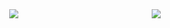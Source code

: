 <a href="https://github.com/anuraghazra/github-readme-stats" style="display:flex; justify-content: space-around;">
  <img src="https://github-readme-stats.vercel.app/api?username=dimitriskourg&count_private=true&show_icons=true&include_all_commits=true&theme=tokyonight" />
  <img src="https://github-readme-stats.vercel.app/api/top-langs/?username=dimitriskourg&layout=compact&theme=tokyonight" />
</a>
<!--
**dimitriskourg/dimitriskourg** is a ✨ _special_ ✨ repository because its `README.md` (this file) appears on your GitHub profile.

Here are some ideas to get you started:

- 🔭 I’m currently working on ...
- 🌱 I’m currently learning ...
- 👯 I’m looking to collaborate on ...
- 🤔 I’m looking for help with ...
- 💬 Ask me about ...
- 📫 How to reach me: ...
- 😄 Pronouns: ...
- ⚡ Fun fact: ...
-->
